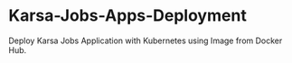# Karsa-Jobs-Apps-Deployment
Deploy Karsa Jobs Application with Kubernetes using Image from Docker Hub.
